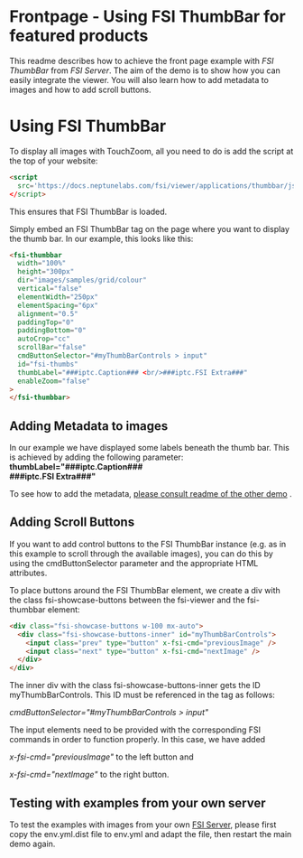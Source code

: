 # Frontpage - Using FSI ThumbBar for featured products

This readme describes how to achieve the front page example with _FSI ThumbBar_ from _FSI Server_.
The aim of the demo is to show how you can easily integrate the viewer.
You will also learn how to add metadata to images and how to add scroll buttons.

# Using FSI ThumbBar

To display all images with TouchZoom, all you need to do is add the script at the top of your website:

```html
<script
  src='https://docs.neptunelabs.com/fsi/viewer/applications/thumbbar/js/fsithumbbar.js'
</script>
```

This ensures that FSI ThumbBar is loaded.

Simply embed an FSI ThumbBar tag on the page where you want to display the thumb bar.
In our example, this looks like this:

```html
<fsi-thumbbar
  width="100%"
  height="300px"
  dir="images/samples/grid/colour"
  vertical="false"
  elementWidth="250px"
  elementSpacing="6px"
  alignment="0.5"
  paddingTop="0"
  paddingBottom="0"
  autoCrop="cc"
  scrollBar="false"
  cmdButtonSelector="#myThumbBarControls > input"
  id="fsi-thumbs"
  thumbLabel="###iptc.Caption### <br/>###iptc.FSI Extra###"
  enableZoom="false"
>
</fsi-thumbbar>
```

## Adding Metadata to images

In our example we have displayed some labels beneath the thumb bar.
This is achieved by adding the following parameter: **thumbLabel="###iptc.Caption### <br/>###iptc.FSI Extra###"**

To see how to add the metadata, [please consult readme of the other demo](https://github.com/neptunelabs/fsi-thumbbar-samples/blob/main/samples/frontpage/README.md) .

## Adding Scroll Buttons

If you want to add control buttons to the FSI ThumbBar instance (e.g. as in this example to scroll through the available images), you can do this by
using the cmdButtonSelector parameter and the appropriate HTML attributes.

To place buttons around the FSI ThumbBar element, we create a div with the class fsi-showcase-buttons between the fsi-viewer and the fsi-thumbbar element:

```html
<div class="fsi-showcase-buttons w-100 mx-auto">
  <div class="fsi-showcase-buttons-inner" id="myThumbBarControls">
    <input class="prev" type="button" x-fsi-cmd="previousImage" />
    <input class="next" type="button" x-fsi-cmd="nextImage" />
  </div>
</div>
```

The inner div with the class fsi-showcase-buttons-inner gets the ID myThumbBarControls. This ID must be referenced in the tag as follows:

_cmdButtonSelector="#myThumbBarControls > input"_

The input elements need to be provided with the corresponding FSI commands in order to function properly. In this case, we have added

_x-fsi-cmd="previousImage"_
to the left button and

_x-fsi-cmd="nextImage"_
to the right button.

## Testing with examples from your own server

To test the examples with images from your own [FSI Server](https://www.neptunelabs.com/fsi-server/), please first copy the env.yml.dist file to env.yml and adapt the file, then restart the main demo again.
